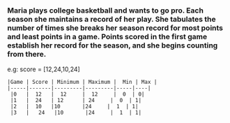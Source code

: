 ### Maria plays college basketball and wants to go pro. Each season she maintains a record of her play. She tabulates the number of times she breaks her season record for most points and least points in a game. Points scored in the first game establish her record for the season, and she begins counting from there.


e.g: score = [12,24,10,24]

    |Game | Score | Minimum | Maximum |  Min | Max |
    |-----|-------|---------|---------|-----|----|
     |0   |  12   |  12     |  12     |  0  | 0|
     |1   |  24   | 12      | 24     |  0  | 1|
     |2   |  10   |10       |24     |  1  | 1|
     |3   |   24   |10       |24     |  1  | 1|
